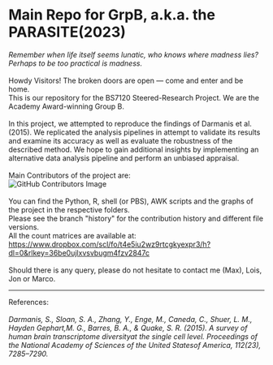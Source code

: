 # Main Repo for GrpB, a.k.a. the PARASITE(2023)
<i>Remember when life itself seems lunatic, who knows where madness lies?</i><br/>
<i>Perhaps to be too practical is madness.</i><br/><br/>
Howdy Visitors! The broken doors are open — come and enter and be home.<br/>
This is our repository for the BS7120 Steered-Research Project.  We are the Academy Award-winning Group B.<br/><br/>
In this project, we attempted to reproduce the findings of Darmanis et al.(2015).  We replicated the analysis pipelines in attempt to validate its results and examine its accuracy as well as evaluate the robustness of the described method.  We hope to gain additional insights by implementing an alternative data analysis pipeline and perform an unbiased appraisal.<br/><br/>
Main Contributors of the project are:<br/>
  ![GitHub Contributors Image](https://contrib.rocks/image?repo=MaxLeachBioinformatics/Group-B)
<br/><br/>You can find the Python, R, shell (or PBS), AWK scripts and the graphs of the project in the respective folders.
<br/>Please see the branch "history" for the contribution history and different file versions.<br/>
All the count matrices are available at: https://www.dropbox.com/scl/fo/t4e5iu2wz9rtcgkyexpr3/h?dl=0&rlkey=36be0ujlxvsvbugm4fzv2847c
<br/><br/>Should there is any query, please do not hesitate to contact me (Max), Lois, Jon or Marco.
<hr>
References:<br/><br/>
<i>Darmanis, S., Sloan, S. A., Zhang, Y., Enge, M., Caneda, C., Shuer, L. M., Hayden Gephart,M. G., Barres, B. A., & Quake, S. R. (2015). A survey of human brain transcriptome diversityat the single cell level. Proceedings of the National Academy of Sciences of the United Statesof America, 112(23), 7285–7290.</i>
